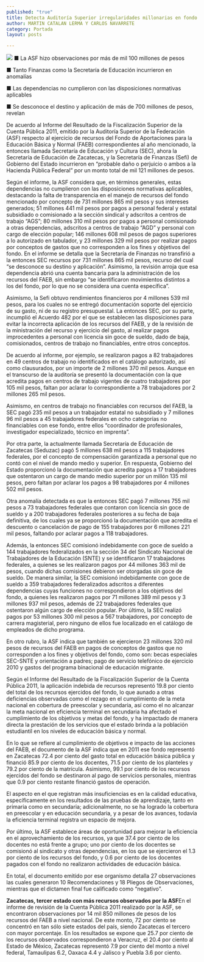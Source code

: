 ```yaml
---
published: "true"
title: Detecta Auditoría Superior irregularidades millonarias en fondo para educación
author: MARTIN CATALAN LERMA Y CARLOS NAVARRETE
category: Portada
layout: posts

---
```


![](http://i.imgur.com/nsDqPlom.jpg)
■ La ASF hizo observaciones por más de mil 100 millones de pesos 

■ Tanto Finanzas como la Secretaría de Educación incurrieron en anomalías

■ Las dependencias no cumplieron con las disposiciones normativas aplicables

■ Se desconoce el destino y aplicación de más de 700 millones de pesos, revelan

De acuerdo al Informe del Resultado de la Fiscalización Superior de la Cuenta Pública 2011, emitido por la Auditoría Superior de la Federación (ASF) respecto al ejercicio de recursos del Fondo de Aportaciones para la Educación Básica y Normal (FAEB) correspondientes al año mencionado, la entonces llamada Secretaría de Educación y Cultura (SEC), ahora la Secretaría de Educación de Zacatecas, y la Secretaría de Finanzas (Sefi) de Gobierno del Estado incurrieron en “probable daño o perjuicio o ambos a la Hacienda Pública Federal” por un monto total de mil 121 millones de pesos.

Según el informe, la ASF considera que, en términos generales, estas dependencias no cumplieron con las disposiciones normativas aplicables, destacando la falta de transparencia en el manejo de recursos del fondo mencionado por concepto de 731 millones 865 mil pesos y sus intereses generados; 51 millones 441 mil pesos por pagos a personal federal y estatal subsidiado o comisionado a la sección sindical y adscritos a centros de trabajo “AGS”; 80 millones 310 mil pesos por pagos a personal comisionado a otras dependencias, adscritos a centros de trabajo “AGD” y personal con cargo de elección popular; 146 millones 608 mil pesos de pagos superiores a lo autorizado en tabulador, y 23 millones 329 mil pesos por realizar pagos por conceptos de gastos que no corresponden a los fines y objetivos del fondo.
En el informe se detalla que la Secretaría de Finanzas no transfirió a la entonces SEC recursos por 731 millones 865 mil pesos, recurso del cual “se desconoce su destino y aplicación”. Asimismo, la revisión arroja que esa dependencia abrió una cuenta bancaria para la administración de los recursos del FAEB, sin embargo “se identificaron movimientos distintos a los del fondo, por lo que no se considera una cuenta específica”.

Asimismo, la Sefi obtuvo rendimientos financieros por 4 millones 539 mil pesos, para los cuales no se entregó documentación soporte del ejercicio de su gasto, ni de su registro presupuestal.
La entonces SEC, por su parte, incumplió el Acuerdo 482 por el que se establecen las disposiciones para evitar la incorrecta aplicación de los recursos del FAEB, y de la revisión de la ministración del recurso y ejercicio del gasto, al realizar pagos improcedentes a personal con licencia sin goce de sueldo, dado de baja, comisionados, centros de trabajo no financiables, entre otros conceptos.

De acuerdo al informe, por ejemplo, se realizaron pagos a 82 trabajadores en 49 centros de trabajo no identificados en el catálogo autorizado, así como clausurados, por un importe de 2 millones 370 mil pesos. Aunque en el transcurso de la auditoría se presentó la documentación con la que acredita pagos en centros de trabajo vigentes de cuatro trabajadores por 105 mil pesos, faltan por aclarar lo correspondiente a 78 trabajadores por 2 millones 265 mil pesos.

Asimismo, en centros de trabajo no financiables con recursos del FAEB, la SEC pagó 235 mil pesos a un trabajador estatal no subsidiado y 7 millones 96 mil pesos a 45 trabajadores federales en ocho categorías no financiables con ese fondo, entre ellos “coordinador de profesionales, investigador especializado, técnico en imprenta”.

Por otra parte, la actualmente llamada Secretaría de Educación de Zacatecas (Seduzac) pagó 5 millones 638 mil pesos a 115 trabajadores federales, por el concepto de compensación garantizada a personal que no contó con el nivel de mando medio y superior. En respuesta, Gobierno del Estado proporcionó la documentación que acredita pagos a 17 trabajadores que ostentaron un cargo de mando medio superior por un millón 135 mil pesos, pero faltan por aclarar los pagos a 98 trabajadores por 4 millones 502 mil pesos.

Otra anomalía detectada es que la entonces SEC pagó 7 millones 755 mil pesos a 73 trabajadores federales que contaron con licencia sin goce de sueldo y a 200 trabajadores federales posteriores a su fecha de baja definitiva, de los cuales ya se proporcionó la documentación que acredita el descuento o cancelación de pago de 155 trabajadores por 6 millones 221 mil pesos, faltando por aclarar pagos a 118 trabajadores.

Además, la entonces SEC comisionó indebidamente con goce de sueldo a 144 trabajadores federalizados en la sección 34 del Sindicato Nacional de Trabajadores de la Educación (SNTE) y se identificaron 17 trabajadores federales, a quienes se les realizaron pagos por 44 millones 363 mil de pesos, cuando dichas comisiones debieron ser otorgadas sin goce de sueldo.
De manera similar, la SEC comisionó indebidamente con goce de sueldo a 359 trabajadores federalizados adscritos a diferentes dependencias cuyas funciones no correspondieron a los objetivos del fondo, a quienes les realizaron pagos por 71 millones 389 mil pesos y 3 millones 937 mil pesos, además de 22 trabajadores federales que ostentaron algún cargo de elección popular.
Por último, la SEC realizó pagos por 53 millones 300 mil pesos a 567 trabajadores, por concepto de carrera magisterial, pero ninguno de ellos fue localizado en el catálogo de empleados de dicho programa.

En otro rubro, la ASF indica que también se ejercieron 23 millones 320 mil pesos de recursos del FAEB en pagos de conceptos de gastos que no corresponden a los fines y objetivos del fondo, como son: becas especiales SEC-SNTE y orientación a padres; pago de servicio telefónico de ejercicio 2010 y gastos del programa binacional de educación migrante.

Según el Informe del Resultado de la Fiscalización Superior de la Cuenta Pública 2011, la aplicación indebida de recursos representó 19.8 por ciento del total de los recursos ejercidos del fondo, lo que aunado a otras deficiencias observadas como el rezago en el cumplimiento de la meta nacional en cobertura de preescolar y secundaria, así como el no alcanzar la meta nacional en eficiencia terminal en secundaria ha afectado el cumplimiento de los objetivos y metas del fondo, y ha impactado de manera directa la prestación de los servicios que el estado brinda a la población estudiantil en los niveles de educación básica y normal.

En lo que se refiere al cumplimiento de objetivos e impacto de las acciones del FAEB, el documento de la ASF indica que en 2011 ese fondo representó en Zacatecas 72.4 por ciento del gasto total en educación básica pública y financió 85.9 por ciento de los docentes, 71.5 por ciento de los planteles y 79.2 por ciento de la matrícula. Asimismo, 99.1 por ciento de los recursos ejercidos del fondo se destinaron al pago de servicios personales, mientras que 0.9 por ciento restante financió gastos de operación.

El aspecto en el que registran más insuficiencias es en la calidad educativa, específicamente en los resultados de las pruebas de aprendizaje, tanto en primaria como en secundaria; adicionalmente, no se ha logrado la cobertura en preescolar y en educación secundaria, y a pesar de los avances, todavía la eficiencia terminal registra un espacio de mejora.

Por último, la ASF establece áreas de oportunidad para mejorar la eficiencia en el aprovechamiento de los recursos, ya que 37.4 por ciento de los docentes no está frente a grupo; uno por ciento de los docentes se comisionó al sindicato y otras dependencias, en los que se ejercieron el 1.3 por ciento de los recursos del fondo, y 0.6 por ciento de los docentes pagados con el fondo no realizaron actividades de educación básica.

En total, el documento emitido por ese organismo detalla 27 observaciones las cuales generaron 10 Recomendaciones y 18 Pliegos de Observaciones, mientras que el dictamen final fue calificado como “negativo”.

**Zacatecas, tercer estado con más recursos observados por la ASF**En el informe de revisión de la Cuenta Pública 2011 realizado por la ASF, se encontraron observaciones por 14 mil 850 millones de pesos de los recursos del FAEB a nivel nacional.
De este monto, 72 por ciento se concentró en tan sólo siete estados del país, siendo Zacatecas el tercero con mayor porcentaje.
En los resultados se expone que 25.7 por ciento de los recursos observados correspondieron a Veracruz, el 20.4 por ciento al Estado de México, Zacatecas representó 7.9 por ciento del monto a nivel federal, Tamaulipas 6.2, Oaxaca 4.4 y Jalisco y Puebla 3.6 por ciento.
